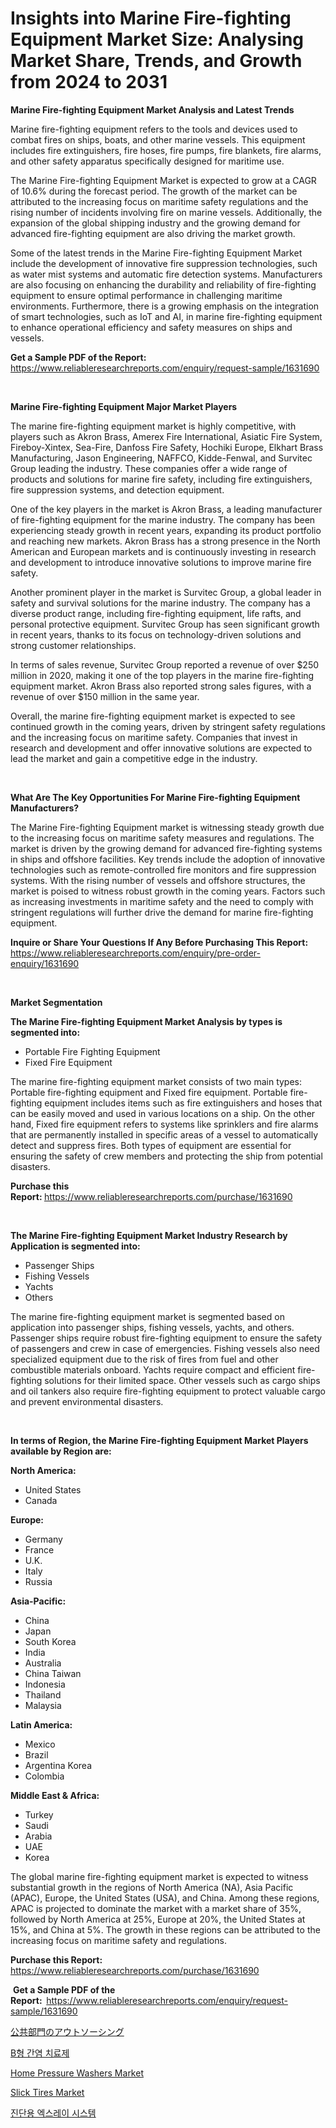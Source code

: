 <p><h1>Insights into Marine Fire-fighting Equipment Market Size: Analysing Market Share, Trends, and Growth from 2024 to 2031</h1></p><p><strong>Marine Fire-fighting Equipment Market Analysis and Latest Trends</strong></p>
<p><p>Marine fire-fighting equipment refers to the tools and devices used to combat fires on ships, boats, and other marine vessels. This equipment includes fire extinguishers, fire hoses, fire pumps, fire blankets, fire alarms, and other safety apparatus specifically designed for maritime use.</p><p>The Marine Fire-fighting Equipment Market is expected to grow at a CAGR of 10.6% during the forecast period. The growth of the market can be attributed to the increasing focus on maritime safety regulations and the rising number of incidents involving fire on marine vessels. Additionally, the expansion of the global shipping industry and the growing demand for advanced fire-fighting equipment are also driving the market growth.</p><p>Some of the latest trends in the Marine Fire-fighting Equipment Market include the development of innovative fire suppression technologies, such as water mist systems and automatic fire detection systems. Manufacturers are also focusing on enhancing the durability and reliability of fire-fighting equipment to ensure optimal performance in challenging maritime environments. Furthermore, there is a growing emphasis on the integration of smart technologies, such as IoT and AI, in marine fire-fighting equipment to enhance operational efficiency and safety measures on ships and vessels.</p></p>
<p><strong>Get a Sample PDF of the Report:&nbsp;</strong> <a href="https://www.reliableresearchreports.com/enquiry/request-sample/1631690">https://www.reliableresearchreports.com/enquiry/request-sample/1631690</a></p>
<p>&nbsp;</p>
<p><strong>Marine Fire-fighting Equipment Major Market Players</strong></p>
<p><p>The marine fire-fighting equipment market is highly competitive, with players such as Akron Brass, Amerex Fire International, Asiatic Fire System, Fireboy-Xintex, Sea-Fire, Danfoss Fire Safety, Hochiki Europe, Elkhart Brass Manufacturing, Jason Engineering, NAFFCO, Kidde-Fenwal, and Survitec Group leading the industry. These companies offer a wide range of products and solutions for marine fire safety, including fire extinguishers, fire suppression systems, and detection equipment.</p><p>One of the key players in the market is Akron Brass, a leading manufacturer of fire-fighting equipment for the marine industry. The company has been experiencing steady growth in recent years, expanding its product portfolio and reaching new markets. Akron Brass has a strong presence in the North American and European markets and is continuously investing in research and development to introduce innovative solutions to improve marine fire safety.</p><p>Another prominent player in the market is Survitec Group, a global leader in safety and survival solutions for the marine industry. The company has a diverse product range, including fire-fighting equipment, life rafts, and personal protective equipment. Survitec Group has seen significant growth in recent years, thanks to its focus on technology-driven solutions and strong customer relationships.</p><p>In terms of sales revenue, Survitec Group reported a revenue of over $250 million in 2020, making it one of the top players in the marine fire-fighting equipment market. Akron Brass also reported strong sales figures, with a revenue of over $150 million in the same year.</p><p>Overall, the marine fire-fighting equipment market is expected to see continued growth in the coming years, driven by stringent safety regulations and the increasing focus on maritime safety. Companies that invest in research and development and offer innovative solutions are expected to lead the market and gain a competitive edge in the industry.</p></p>
<p>&nbsp;</p>
<p><strong>What Are The Key Opportunities For Marine Fire-fighting Equipment Manufacturers?</strong></p>
<p><p>The Marine Fire-fighting Equipment market is witnessing steady growth due to the increasing focus on maritime safety measures and regulations. The market is driven by the growing demand for advanced fire-fighting systems in ships and offshore facilities. Key trends include the adoption of innovative technologies such as remote-controlled fire monitors and fire suppression systems. With the rising number of vessels and offshore structures, the market is poised to witness robust growth in the coming years. Factors such as increasing investments in maritime safety and the need to comply with stringent regulations will further drive the demand for marine fire-fighting equipment.</p></p>
<p><strong>Inquire or Share Your Questions If Any Before Purchasing This Report:</strong> <a href="https://www.reliableresearchreports.com/enquiry/pre-order-enquiry/1631690">https://www.reliableresearchreports.com/enquiry/pre-order-enquiry/1631690</a></p>
<p>&nbsp;</p>
<p><strong>Market Segmentation</strong></p>
<p><strong>The Marine Fire-fighting Equipment Market Analysis by types is segmented into:</strong></p>
<p><ul><li>Portable Fire Fighting Equipment</li><li>Fixed Fire Equipment</li></ul></p>
<p><p>The marine fire-fighting equipment market consists of two main types: Portable fire-fighting equipment and Fixed fire equipment. Portable fire-fighting equipment includes items such as fire extinguishers and hoses that can be easily moved and used in various locations on a ship. On the other hand, Fixed fire equipment refers to systems like sprinklers and fire alarms that are permanently installed in specific areas of a vessel to automatically detect and suppress fires. Both types of equipment are essential for ensuring the safety of crew members and protecting the ship from potential disasters.</p></p>
<p><strong>Purchase this Report:&nbsp;</strong><a href="https://www.reliableresearchreports.com/purchase/1631690">https://www.reliableresearchreports.com/purchase/1631690</a></p>
<p>&nbsp;</p>
<p><strong>The Marine Fire-fighting Equipment Market Industry Research by Application is segmented into:</strong></p>
<p><ul><li>Passenger Ships</li><li>Fishing Vessels</li><li>Yachts</li><li>Others</li></ul></p>
<p><p>The marine fire-fighting equipment market is segmented based on application into passenger ships, fishing vessels, yachts, and others. Passenger ships require robust fire-fighting equipment to ensure the safety of passengers and crew in case of emergencies. Fishing vessels also need specialized equipment due to the risk of fires from fuel and other combustible materials onboard. Yachts require compact and efficient fire-fighting solutions for their limited space. Other vessels such as cargo ships and oil tankers also require fire-fighting equipment to protect valuable cargo and prevent environmental disasters.</p></p>
<p>&nbsp;</p>
<p><strong>In terms of Region, the Marine Fire-fighting Equipment Market Players available by Region are:</strong></p>
<p>
    <p> <strong> North America: </strong>
        <ul>
            <li>United States</li>
            <li>Canada</li>
        </ul>
        </p> 
    <p> <strong> Europe: </strong>
        <ul>
            <li>Germany</li>
            <li>France</li>
            <li>U.K.</li>
            <li>Italy</li>
            <li>Russia</li>
        </ul>
        </p> 
    <p> <strong> Asia-Pacific: </strong>
        <ul>
            <li>China</li>
            <li>Japan</li>
            <li>South Korea</li>
            <li>India</li>
            <li>Australia</li>
            <li>China Taiwan</li>
            <li>Indonesia</li>
            <li>Thailand</li>
            <li>Malaysia</li>
        </ul>
        </p> 
    <p> <strong> Latin America: </strong>
        <ul>
            <li>Mexico</li>
            <li>Brazil</li>
            <li>Argentina Korea</li>
            <li>Colombia</li>
        </ul>
        </p> 
    <p> <strong> Middle East & Africa: </strong>
        <ul>
            <li>Turkey</li>
            <li>Saudi</li>
            <li>Arabia</li>
            <li>UAE</li>
            <li>Korea</li>
        </ul>
    </p>
    </p>
<p><p>The global marine fire-fighting equipment market is expected to witness substantial growth in the regions of North America (NA), Asia Pacific (APAC), Europe, the United States (USA), and China. Among these regions, APAC is projected to dominate the market with a market share of 35%, followed by North America at 25%, Europe at 20%, the United States at 15%, and China at 5%. The growth in these regions can be attributed to the increasing focus on maritime safety and regulations.</p></p>
<p><strong>Purchase this Report: </strong><a href="https://www.reliableresearchreports.com/purchase/1631690">https://www.reliableresearchreports.com/purchase/1631690</a></p>
<p>&nbsp;<strong>Get a Sample PDF of the Report:&nbsp;&nbsp;</strong><a href="https://www.reliableresearchreports.com/enquiry/request-sample/1631690">https://www.reliableresearchreports.com/enquiry/request-sample/1631690</a></p>
<p><strong></strong></p>
<p><p><a href="https://medium.com/@denizaktekin/%E5%85%AC%E5%85%B1%E9%83%A8%E9%96%80%E3%82%A2%E3%82%A6%E3%83%88%E3%82%BD%E3%83%BC%E3%82%B7%E3%83%B3%E3%82%B0%E5%B8%82%E5%A0%B4-2031%E5%B9%B4%E3%81%BE%E3%81%A7%E3%81%AE%E6%88%90%E5%8A%9F%E3%81%99%E3%82%8B%E3%83%93%E3%82%B8%E3%83%8D%E3%82%B9%E6%88%A6%E7%95%A5%E3%81%AE%E9%8D%B5-63f7e61eb7c9">公共部門のアウトソーシング</a></p><p><a href="https://medium.com/@twb809904379/b%ED%98%95-%EA%B0%84%EC%97%BC-%EC%B9%98%EB%A3%8C-%EC%8B%9C%EC%9E%A5-%EC%8B%9C%EC%9E%A5-%EC%A0%90%EC%9C%A0%EC%9C%A8-%EC%8B%9C%EC%9E%A5-%EB%8F%99%ED%96%A5-%EB%B0%8F-%EB%AF%B8%EB%9E%98-%EC%84%B1%EC%9E%A5-%ED%83%90%EC%83%89-a1350388fa2a">B형 간염 치료제</a></p><p><a href="https://view.publitas.com/reportprime-1/home-pressure-washers-market-challenges-opportunities-and-growth-drivers-and-major-market-players-forecasted-for-period-from-2024-2031/">Home Pressure Washers Market</a></p><p><a href="https://simplistic-meeting-7ee.notion.site/Slick-Tires-Market-Size-and-Examines-its-Market-Scope-with-a-Primary-Focus-on-Growth-Opportunities-9cd791e8de4741d38fb05e2fce90427e">Slick Tires Market</a></p><p><a href="https://medium.com/@airanohannonzb68e5pb53oc1/x-%EC%84%A0-%EC%A7%84%EB%8B%A8-%EC%8B%9C%EC%8A%A4%ED%85%9C-%EC%8B%9C%EC%9E%A5-%EB%B6%84%EC%84%9D-%EA%B8%80%EB%A1%9C%EB%B2%8C-%EC%82%B0%EC%97%85-%EC%A0%84%EB%A7%9D-%EB%B0%8F-%EC%98%88%EC%B8%A1-2024%EB%85%84%EB%B6%80%ED%84%B0-2031%EB%85%84%EA%B9%8C%EC%A7%80-87e8b53d7e19">진단용 엑스레이 시스템</a></p></p>
